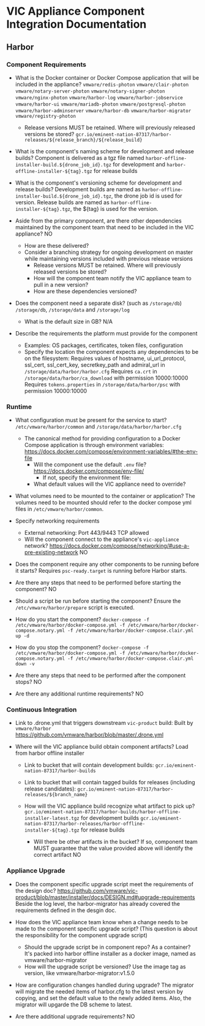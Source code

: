 # VIC Appliance Component Integration Documentation

## Harbor

### Component Requirements
- What is the Docker container or Docker Compose application that will be included in the appliance?
  `vmware/redis-photon`
  `vmware/clair-photon`
  `vmware/notary-server-photon`
  `vmware/notary-signer-photon`
  `vmware/nginx-photon`
  `vmware/harbor-log`
  `vmware/harbor-jobservice`
  `vmware/harbor-ui`
  `vmware/mariadb-photon`
  `vmware/postgresql-photon`
  `vmware/harbor-adminserver`
  `vmware/harbor-db`
  `vmware/harbor-migrator`
  `vmware/registry-photon`

    - Release versions MUST be retained. Where will previously released versions be stored?
      `gcr.io/eminent-nation-87317/harbor-releases/${release_branch}/${release_build}`
      
- What is the component's naming scheme for development and release builds?
  Component is delivered as a tgz file named `harbor-offline-installer-build.${drone_job_id}.tgz` for development and 
  `harbor-offline-installer-${tag}.tgz` for release builds

- What is the component's versioning scheme for development and release builds?
  Development builds are named as `harbor-offline-installer-build.${drone_job_id}.tgz`, the drone job id is used for version.
  Release builds are named as `harbor-offline-installer-${tag}.tgz`, the ${tag} is used for the version.

- Aside from the primary component, are there other dependencies maintained by the component team
  that need to be included in the VIC appliance? 
  NO

    - How are these delivered?
    - Consider a branching strategy for ongoing development on master while maintaining versions
      included with previous release versions
        - Release versions MUST be retained. Where will previously released versions be stored?
        - How will the component team notify the VIC appliance team to pull in a new version?
        - How are these dependencies versioned?

- Does the component need a separate disk? (such as `/storage/db`)
  `/storage/db`, `/storage/data` and `/storage/log`

    - What is the default size in GB?
    N/A

- Describe the requirements the platform must provide for the component
    - Examples: OS packages, certificates, token files, configuration
    - Specify the location the component expects any dependencies to be on the filesystem:
  Requires values of hostname, ui_url_protocol, ssl_cert, ssl_cert_key, secretkey_path and admiral_url in `/storage/data/harbor/harbor.cfg`
  Requires `ca.crt` in `/storage/data/harbor/ca_download` with permission 10000:10000
  Requires `tokens.properties` in `/storage/data/harbor/psc` with permission 10000:10000 

### Runtime
- What configuration must be present for the service to start?
  `/etc/vmware/harbor/common` and `/storage/data/harbor/harbor.cfg`

    - The canonical method for providing configuration to a Docker Compose application is through
      environment variables: https://docs.docker.com/compose/environment-variables/#the-env-file
        - Will the component use the default `.env` file? https://docs.docker.com/compose/env-file/
            - If not, specify the environment file:
        - What default values will the VIC appliance need to override?
- What volumes need to be   mounted to the container or application? 
  The volumes need to be mounted should refer to the docker compose yml files in `/etc/vmware/harbor/common`.

- Specify networking requirements
    - External networking:
      Port 443/9443 TCP allowed
    - Will the component connect to the appliance's `vic-appliance` network?
      https://docs.docker.com/compose/networking/#use-a-pre-existing-network
      NO

- Does the component require any other components to be running before it starts?
  Requires `psc-ready.target` is running before Harbor starts.

- Are there any steps that need to be performed before starting the component?
  NO

- Should a script be run before starting the component?
  Ensure the `/etc/vmware/harbor/prepare` script is executed.

- How do you start the component?
  `docker-compose -f /etc/vmware/harbor/docker-compose.yml -f /etc/vmware/harbor/docker-compose.notary.yml -f /etc/vmware/harbor/docker-compose.clair.yml up -d`

- How do you stop the component?
  `docker-compose -f /etc/vmware/harbor/docker-compose.yml -f /etc/vmware/harbor/docker-compose.notary.yml -f /etc/vmware/harbor/docker-compose.clair.yml down -v`

- Are there any steps that need to be performed after the component stops?
  NO

- Are there any additional runtime requirements?
  NO

### Continuous Integration
- Link to .drone.yml that triggers downstream `vic-product` build:
  Built by `vmware/harbor` https://github.com/vmware/harbor/blob/master/.drone.yml

- Where will the VIC appliance build obtain component artifacts?
  Load from harbor offline installer
  
    - Link to bucket that will contain development builds: `gcr.io/eminent-nation-87317/harbor-builds`
    - Link to bucket that will contain tagged builds for releases (including release candidates):
      `gcr.io/eminent-nation-87317/harbor-releases/${branch_name}`
    - How will the VIC appliance build recognize what artifact to pick up?
      `gcr.io/eminent-nation-87317/harbor-builds/harbor-offline-installer-latest.tgz` for development builds
      `gcr.io/eminent-nation-87317/harbor-releases/harbor-offline-installer-${tag}.tgz` for release builds

        - Will there be other artifacts in the bucket? If so, component team MUST guarantee that the
          value provided above will identify the correct artifact 
          NO

### Appliance Upgrade
- Does the component specific upgrade script meet the requirements of the design doc?
  https://github.com/vmware/vic-product/blob/master/installer/docs/DESIGN.md#upgrade-requirements
  Beside the log level, the harbor-migrator has already covered the requirements defined in the desgin doc.

- How does the VIC appliance team know when a change needs to be made to the component specific
  upgrade script? (This question is about the responsibility for the component upgrade script)

    - Should the upgrade script be in component repo? As a container?
      It's packed into harbor offline installer as a docker image, named as vmware/harbor-migrator
    - How will the upgrade script be versioned?
      Use the image tag as version, like vmware/harbor-migrator:v1.5.0

- How are configuration changes handled during upgrade?
  The migrator will migrate the needed items of harbor.cfg to the latest version by copying, and set the default value
  to the newly added items. Also, the migrator will upgarde the DB scheme to latest.

- Are there additional upgrade requirements?
  NO
